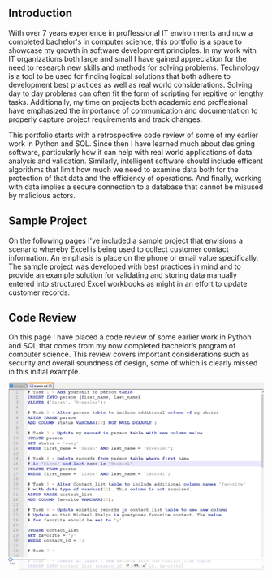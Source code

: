 ## Introduction  

With over 7 years experience in proffessional IT environments and now a completed bachelor's in computer science, this portfolio is a space to showcase my growth in software development principles. In my work with IT organizations both large and small I have gained appreciation for the need to research new skills and methods for solving problems. Technology is a tool to be used for finding logical solutions that both adhere to development best practices as well as real world considerations. Solving day to day problems can often fit the form of scripting for repitive or lengthy tasks. Additionally, my time on projects both academic and proffesional have emphasized the importance of communication and documentation to properly capture project requirements and track changes.

This portfolio starts with a retrospective code review of some of my earlier work in Python and SQL. Since then I have learned much about designing software, particularly how it can help with real world applications of data analysis and validation. Similarly, intelligent software should include efficent algorithms that limit how much we need to examine data both for the protection of that data and the efficiency of operations. And finally, working with data implies a secure connection to a database that cannot be misused by malicious actors. 

## Sample Project

On the following pages I've included a sample project that envisions a scenario whereby Excel is being used to collect customer contact information. An emphasis is place on the phone or email value specifically. The sample project was developed with best practices in mind and to provide an example solution for validating and storing data manually entered into structured Excel workbooks as might in an effort to update customer records.

## Code Review

On this page I have placed a code review of some earlier work in Python and SQL that comes from my now completed bachelor’s program of computer science. This review covers important considerations such as security and overall soundness of design, some of which is clearly missed in this initial example. 

[![Image](/assets/codeReview.png)](https://drive.google.com/file/d/1TOHhEwz8-G-FAkldC9sZEASqkqkWopwd/view?usp=sharing)
